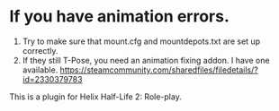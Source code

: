 # If you have animation errors.
1. Try to make sure that mount.cfg and mountdepots.txt are set up correctly.
2. If they still T-Pose, you need an animation fixing addon.
I have one available.
https://steamcommunity.com/sharedfiles/filedetails/?id=2330379783

This is a plugin for Helix Half-Life 2: Role-play.

